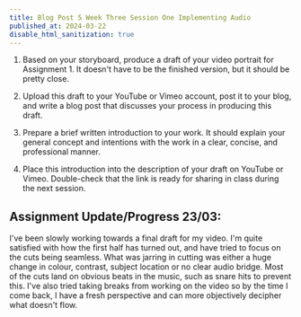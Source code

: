 ```yaml
---
title: Blog Post 5 Week Three Session One Implementing Audio
published_at: 2024-03-22
disable_html_sanitization: true
---
```

1. Based on your storyboard, produce a draft of your video portrait for Assignment 1. It doesn't have to be the finished version, but it should be pretty close.

2. Upload this draft to your YouTube or Vimeo account, post it to your blog, and write a blog post that discusses your process in producing this draft.

3. Prepare a brief written introduction to your work. It should explain your general concept and intentions with the work in a clear, concise, and professional manner. 

4. Place this introduction into the description of your draft on YouTube or Vimeo. Double-check that the link is ready for sharing in class during the next session.




## Assignment Update/Progress 23/03: 
I've been slowly working towards a final draft for my video. I'm quite satisfied with how the first half has turned out, and have tried to focus on the cuts being seamless. What was jarring in cutting was either a huge change in colour, contrast, subject location or no clear audio bridge. Most of the cuts land on obvious beats in the music, such as snare hits to prevent this. I've also tried taking breaks from working on the video so by the time I come back, I have a fresh perspective and can more objectively decipher what doesn't flow.